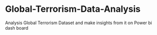 # Global-Terrorism-Data-Analysis
Analysis Global Terrorism Dataset and make insights from it on Power bi dash board
